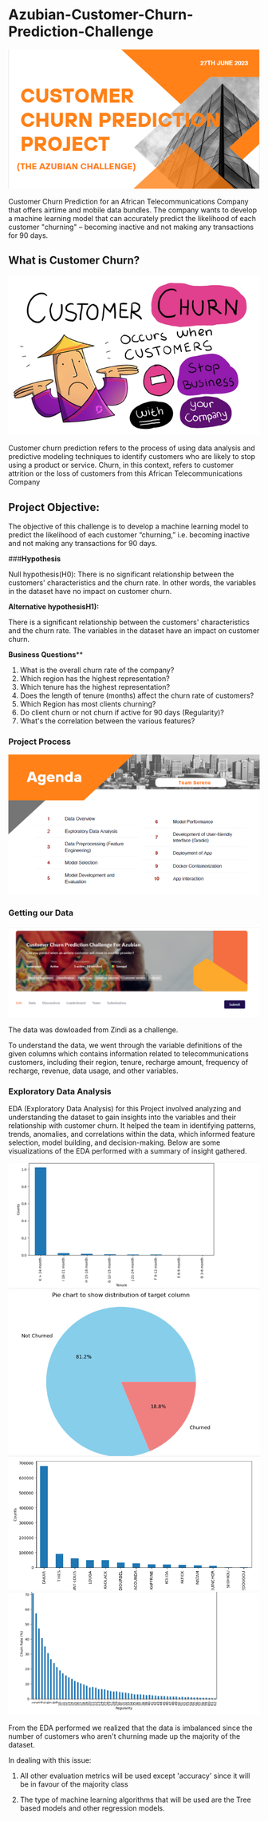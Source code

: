 # Azubian-Customer-Churn-Prediction-Challenge

![Alt text](<churn poster-1.png>)

Customer Churn Prediction for an African Telecommunications Company that offers airtime and mobile data bundles. The company wants to develop a machine learning model that can accurately predict the likelihood of each customer "churning" – becoming inactive and not making any transactions for 90 days.

## **What is Customer Churn?**
![Alt text](5-Effective-Tips-To-Reduce-Customer-Churn-removebg-preview-1.png)

Customer churn prediction refers to the process of using data analysis and predictive modeling techniques to identify customers who are likely to stop using a product or service. Churn, in this context, refers to customer attrition or the loss of customers from this African Telecommunications Company

## **Project Objective:**

The objective of this challenge is to develop a machine learning model to predict the likelihood of each customer “churning,” i.e. becoming inactive and not making any transactions for 90 days.

###**Hypothesis**

Null hypothesis(H0): There is no significant relationship between the customers' characteristics and the churn rate. In other words, the variables in the dataset have no impact on customer churn.

**Alternative hypothesisH1):** 

There is a significant relationship between the customers' characteristics and the churn rate. The variables in the dataset have an impact on customer churn.

**Business Questions****
1. What is the overall churn rate of the company?
2. Which region has the highest representation?
3. Which tenure has the highest representation?
4. Does the length of tenure (months) affect the churn rate of customers?
5. Which Region has most clients churning?
6. Do client churn or not churn if active for 90 days (Regularity)?
7. What's the correlation between the various features?

### **Project Process**

![Alt text](c1-1.png)

### **Getting our Data**

![Alt text](Z1-1.png)

The data was dowloaded from Zindi as a challenge.

To understand the data, we went through the variable definitions of the given columns which contains information related to telecommunications customers, including their region, tenure, recharge amount, frequency of recharge, revenue, data usage, and other variables.

### **Exploratory Data Analysis**

EDA (Exploratory Data Analysis) for this Project  involved analyzing and understanding the dataset to gain insights into the variables and their relationship with customer churn. It helped the team in identifying patterns, trends, anomalies, and correlations within the data, which informed feature selection, model building, and decision-making. Below are some visualizations of the EDA performed with a summary of insight gathered.

![Alt text](uni3-1.png) ![Alt text](uni1-1.png) ![Alt text](uni2-1.png) ![Alt text](bi3-1.png)

From the EDA performed we realized that the data is imbalanced since the number of customers who aren't churning made up the majority of the dataset.

In dealing with this issue:

1. All other evaluation metrics will be used except 'accuracy' since it will be in favour of the majority class

2. The type of machine learning algorithms that will be used are the Tree based models and other regression models.


